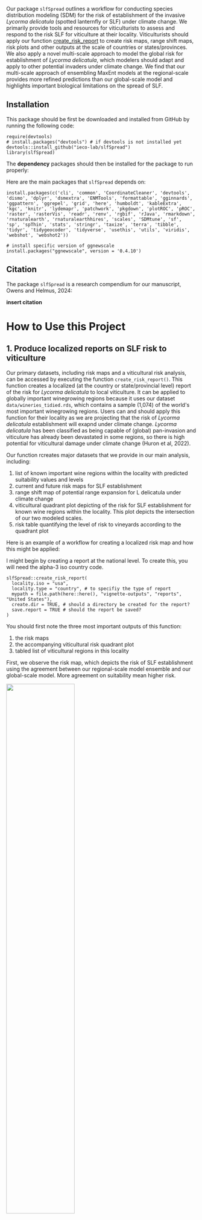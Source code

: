 Our package `slfSpread` outlines a workflow for conducting species distribution modeling (SDM) for the risk of establishment of the invasive *Lycorma delicatula* (spotted lanternfly or SLF) under climate change. We primarily provide tools and resources for viticulturists to assess and respond to the risk SLF for viticulture at their locality. Viticulturists should apply our function [create_risk_report](/R/create_risk_report.R) to create risk maps, range shift maps, risk plots and other outputs at the scale of countries or states/provinces. We also apply a novel multi-scale approach to model the global risk for establishment of *Lycorma delicatula*, which modelers should adapt and apply to other potential invaders under climate change. We find that our multi-scale approach of ensembling MaxEnt models at the regional-scale provides more refined predictions than our global-scale model and highlights important biological limitations on the spread of SLF.

## Installation

This package should be first be downloaded and installed from GitHub by running the following code:

```
require(devtools)
# install.packages("devtools") # if devtools is not installed yet
devtools::install_github("ieco-lab/slfSpread")
library(slfSpread)
```

The **dependency** packages should then be installed for the package to run properly:

Here are the main packages that `slfSpread` depends on:

```
install.packages(c('cli', 'common', 'CoordinateCleaner', 'devtools', 'dismo', 'dplyr', 'dsmextra', 'ENMTools', 'formattable', 'gginnards', 'ggpattern', 'ggrepel', 'grid', 'here', 'humboldt', 'kableExtra', 'kgc', 'knitr', 'lydemapr', 'patchwork', 'pkgdown', 'plotROC', 'pROC', 'raster', 'rasterVis', 'readr', 'renv', 'rgbif', 'rJava', 'rmarkdown', 'rnaturalearth', 'rnaturalearthhires', 'scales', 'SDMtune', 'sf', 'sp', 'spThin', 'stats', 'stringr', 'taxize', 'terra', 'tibble', 'tidyr', 'tidygeocoder', 'tidyverse', 'usethis', 'utils', 'viridis', 'webshot', 'webshot2'))

# install specific version of ggnewscale
install.packages("ggnewscale", version = '0.4.10')
```

## Citation

The package `slfSpread` is a research compendium for our manuscript, Owens and Helmus, 2024:

**insert citation**

# How to Use this Project

## 1. Produce localized reports on SLF risk to viticulture

Our primary datasets, including risk maps and a viticultural risk analysis, can be accessed by executing the function `create_risk_report()`. This function creates a localized (at the country or state/provincial level) report of the risk for *Lycorma delicatula* to local viticulture. It can be applied to globally important winegrowing regions because it uses our dataset `data/wineries_tidied.rds`, which contains a sample (1,074) of the world's most important winegrowing regions. Users can and should apply this function for their locality as we are projecting that the risk of *Lycorma delicatula* establishment will exapnd under climate change. *Lycorma delicatula* has been classified as being capable of (global) pan-invasion and viticulure has already been devastated in some regions, so there is high potential for viticultural damage under climate change (Huron et al, 2022).

Our function rcreates major datasets that we provide in our main analysis, including:

1. list of known important wine regions within the locality with predicted suitability values and levels
2. current and future risk maps for SLF establishment
3. range shift map of potential range expansion for L delicatula under climate change
4. viticultural quadrant plot depicting of the risk for SLF establishment for known wine regions within the locality. This plot depicts the intersection of our two modeled scales.
5. risk table quantifying the level of risk to vineyards according to the quadrant plot


Here is an example of a workflow for creating a localized risk map and how this might be applied:

I might begin by creating a report at the national level. To create this, you will need the alpha-3 iso country code.

```
slfSpread::create_risk_report(
  locality.iso = "usa",
  locality.type = "country", # to specifiy the type of report
  mypath = file.path(here::here(), "vignette-outputs", "reports", "United States"),
  create.dir = TRUE, # should a directory be created for the report?
  save.report = TRUE # should the report be saved?
)
```

You should first note the three most important outputs of this function: 
1. the risk maps 
2. the accompanying viticultural risk quadrant plot
3. tabled list of viticultural regions in this locality

First, we observe the risk map, which depicts the risk of SLF establishment using the agreement between our regional-scale model ensemble and our global-scale model. More agreement on suitability mean higher risk.

<img src="https://github.com/user-attachments/assets/c02e9028-a5df-4993-8c0b-a49a73be679d" width="60%"/>

**Fig. 1:** Projected current and future risk of *Lycorma delicatula* establishment under climate change | USA

The points on the map represent key viticultural regions. We have extracted the suitability of each viticultural region and depicted its quantitative shift in risk on our second output, the viticultural risk quadrant plot. This plot quantifies the level of risk along both modeled scales, both $\color{violet}{\textsf{presently}}$ and in the $\color{purple}{\textsf{future}}$ under a predicted climate change shift (arrows):

<img src="https://github.com/user-attachments/assets/49df16d5-d9b2-4c5b-960d-b9dca245f0f9" width="50%"/>

**Fig. 2:** Projected shift in the risk for *Lycorma delicatula* establishment at key viticultural regions due to climate change | USA

The accompanying table provides a list of key viticultural regions and their geographical region (state/province), with predicted risk levels: 

**Table 1:** List of viticultural regions and their projected risk

<img src="https://github.com/user-attachments/assets/d75eb908-4255-4286-bf9d-f4bcae380937"/>

You may begin to notice that a particular region has many records, like we can see is the case for Washington State. You could then produce a report only for that region, to get a better idea of the overall trend of risk shift due to climate change. We will produce a report for Washington State alone, to better visualize this trend:

```
slfSpread::create_risk_report(
  locality.iso = "usa", # the country iso is still required
  locality.name = "washington", # the name must be specified
  locality.type = "state_province", # we have changed the report type
  mypath = file.path(here::here(), "vignette-outputs", "reports", "United States"),
  create.dir = FALSE, # dir already exists
  save.report = TRUE
)
```

We can see that most of Washington is at some level of SLF risk presently. Under climate change, risk is projected to decrease some, but one or both modeled scales still predict that SLF can establish in most of the state.

<img src="https://github.com/user-attachments/assets/d1019a9c-7649-4bf6-a91b-8338cf54f9d0" width="60%"/>

**Fig. 3:** Projected current and future risk of *Lycorma delicatula* establishment under climate change | Washington, USA

Based on the viticultural risk quadrant plot, we can now see that Washington state exhibits a totally different trend from the rest of the country. While viticultural regions across the united states exhibit a range of risk levels, regions in Washington are either at high or extreme risk for SLF establishment, and this pattern does not change under predicted climate change levels. 

<img src="https://github.com/user-attachments/assets/2a94ce74-9df7-45df-989b-fccf79566a93" width="50%"/>

**Fig. 4:** Projected shift in the risk for *Lycorma delicatula* establishment at key viticultural regions due to climate change | Washington, USA


In our more localized analysis, we might also be interested in quantifying the total area at risk for SLF or the total number of viticultural regions at risk for SLF establishment. For this, we will look at two additional outputs from `create_risk_report()`: 

1. risk map area table- this quantifies the areas and proportions of the total occupied by each risk category on the risk map
2. viticultural risk table- this quantifies the number of winegrowing regions that are projected to fall into each risk category, both now and in the future under climate change

First, let's look at the risk map area table:

**Table 2:** Table quantifying the projected current and future suitable area for *Lycorma delicatula* establishment | Washington, USA

<img src="https://github.com/user-attachments/assets/e795c878-546d-44d3-9dc2-195850d15029"/>

We can see from this table that the total unsuitable area decreased under climate change, from 8.6% to 7.4%, but this change was mostly found in the regional-scale model ensemble, which predicted ~9% more suitable arae under climate change. Our modeled scales also diverged in the agreed suitable area (suitable_agreement decreased by ~9%). 

Next, lets look at the viticultural risk table:

**Table 3:** Table quantifying the projected shift in the risk for *Lycorma delicatula* establishment at key viticultural regions due to climate change | Washington, USA

<img src="https://github.com/user-attachments/assets/76681887-5b69-4256-87dd-2861c4755ba7" width="90%"/>

From this table, we can see that all 7 viticultural regions maintain their present risk level under climate change. Six regions fall into the high risk category (regional ensemble suitability only) and one falls into the extreme risk category (suitable area agreement).

Users should explore the other localities and data types available with this function.


## 2. Recreate the analysis for another invasive species of interest

For modelers who wish to apply this pipeline for other invasive species, this pipeline can easily be adapted to model the risk of establishment by simply changing the input datasets and modeled scales. 

First, a modeler would need to change the input datasets, outlined in vignettes 020-040. In vignette 020, I retrieved input data from GBIF, which hosts datasets for thousands of other species. I recommend including extra data from other databases and the literature as I did in my analysis, but GBIF is a great starting point for data retrieval. Here is an example using the packages `rgbif` and `taxize`:

```{r get taxa ID and GBIF presence data}
# get species ID from gbif database
ids <- taxize::get_ids(sci_com = "Emerald Ash Borer", db = "gbif")

# initiate download
records_gbif <- rgbif::occ_download(
  # general formatting
  type = "and",
  format = "SIMPLE_CSV",
  # inclusion rules
  pred("taxonKey", ids[[1]]), # search by ID, not species name
  pred("hasCoordinate", TRUE),
  pred("hasGeospatialIssue", FALSE),
  pred("occurrenceStatus", "PRESENT")
)
```

The input covariates would also need to change based on what is biologically relevant for the particular species. I outline the process of choosing input covariates in vignette 030. 

Once the input data have been adapted to the user's needs, the regional-scale models will need to be applied per region of interest. Each regional-scale model depends on a spcecific background area selection for MaxEnt that will need to change. I outline the process for choosing this area in vignette 060, in which I subset the presence data by region and intersect these subsets with the Köppen-Geiger climate zones to select the appropriate background area. This resulting polygon would need to be cropped to the region of interest. I use the `kgc`, `terra`, and `sf` packages for this analysis:

```{r get K-G zones and intersect with presence data}
# get K-G zones
kmz_data <- kgc::kmz

# generate coordinates
kmz_lat <- kgc::genCoords(latlon = "lat", full = TRUE)
kmz_lon <- kgc::genCoords(latlon = "lon", full = TRUE)

# join data and coordinates
kmz_data <- cbind(kmz_lat, kmz_lon) %>%
  cbind(., kmz_data) %>%
  as.data.frame() %>%
  # relocate column
  dplyr::select(kmz_lon, everything()) 

# convert to raster
KG_zones_rast <- terra::rast(
  x = kmz_data,
  type = "xyz",
  crs = "EPSG:4326"
  )

# next, convert raster to polygon
KG_zones_poly <- terra::as.polygons(
  x = KG_zones_rast,
  aggregate = TRUE, # combine cells with the same value into one area
  values = TRUE, # include cell values as attributes
  crs = "EPSG:4326"
)
KG_zones_poly <- sf::st_as_sf(KG_zones_poly)

# intersect polygon and presences
regional_poly <- sf::st_filter(x = KG_zones_poly, y = presence_data)
```

Once the presence data, coviariate data and background points have been chosen, the user might run a MaxEnt model for any invasive species and region of interest.

# References

Bryant, C., Wheeler, N. R., Rubel, F., & French, R. H. (2017). kgc: Koeppen-Geiger Climatic Zones. https://CRAN.R-project.org/package=kgc

Chamberlain S, Barve V, Mcglinn D, Oldoni D, Desmet P, Geffert L, Ram K (2024). rgbif: Interface to the Global Biodiversity Information Facility API. R package version 3.8.0, https://CRAN.R-project.org/package=rgbif.

Scott Chamberlain and Eduard Szocs (2013). taxize - taxonomic search and retrieval in R. F1000Research, 2:191. URL: https://f1000research.com/articles/2-191/v2

Gallien, L., Douzet, R., Pratte, S., Zimmermann, N. E., & Thuiller, W. (2012). Invasive species distribution models – how violating the equilibrium assumption can create new insights. Global Ecology and Biogeography, 21(11), 1126–1136. https://doi.org/10.1111/j.1466-8238.2012.00768.x

Huron, N. A., Behm, J. E., & Helmus, M. R. (2022). Paninvasion severity assessment of a U.S. grape pest to disrupt the global wine market. Communications Biology, 5(1), 655. https://doi.org/10.1038/s42003-022-03580-w

Pebesma, E., 2018. Simple Features for R: Standardized Support for Spatial Vector Data. The R Journal 10 (1), 439-446, https://doi.org/10.32614/RJ-2018-009

Phillips, S. J., Anderson, R. P., & Schapire, R. E. (2006). Maximum entropy modeling of species geographic distributions. Ecological Modelling, 190(3), 231–259. https://doi.org/10.1016/j.ecolmodel.2005.03.026

Hijmans R (2024). terra: Spatial Data Analysis. R package version 1.7-81, https://rspatial.github.io/terra/, https://rspatial.org/.

Wickham H, Averick M, Bryan J, Chang W, McGowan LD, François R, Grolemund G, Hayes A, Henry L, Hester J, Kuhn M, Pedersen TL, Miller E, Bache SM, Müller K, Ooms J, Robinson D, Seidel DP, Spinu V, Takahashi K, Vaughan D, Wilke C, Woo K, Yutani H (2019). “Welcome to the tidyverse.” Journal of Open Source Software, 4(43), 1686. doi:10.21105/joss.01686.
